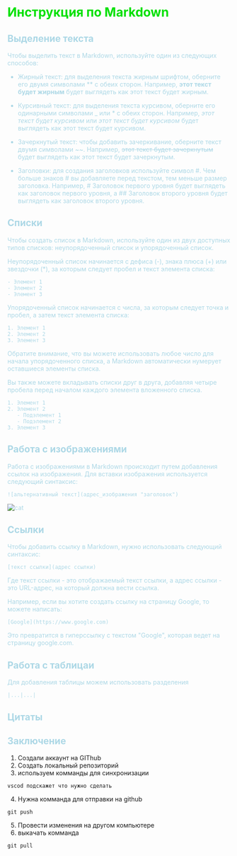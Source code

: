 <font color="grei">

# Инструкция по Markdown
</font>
<font color="#ADD8E6">

## Выделение текста

Чтобы выделить текст в Markdown, используйте один из следующих способов:

* Жирный текст: для выделения текста жирным шрифтом, оберните его двумя символами ** с обеих сторон. Например, **этот текст будет жирным** будет выглядеть как этот текст будет жирным.

* Курсивный текст: для выделения текста курсивом, оберните его одинарными символами _ или * с обеих сторон. Например, _этот текст будет курсивом_ или *этот текст будет курсивом* будет выглядеть как этот текст будет курсивом.

* Зачеркнутый текст: чтобы добавить зачеркивание, оберните текст двумя символами ~~. Например, ~~этот текст будет зачеркнутым~~ будет выглядеть как этот текст будет зачеркнутым.

* Заголовки: для создания заголовков используйте символ #. Чем больше знаков # вы добавляете перед текстом, тем меньше размер заголовка. Например, # Заголовок первого уровня будет выглядеть как заголовок первого уровня, а ## Заголовок второго уровня будет выглядеть как заголовок второго уровня.
## Списки
Чтобы создать список в Markdown, используйте один из двух доступных типов списков: неупорядоченный список и упорядоченный список.

Неупорядоченный список начинается с дефиса (-), знака плюса (+) или звездочки (*), за которым следует пробел и текст элемента списка:
```
- Элемент 1
- Элемент 2
- Элемент 3
```
Упорядоченный список начинается с числа, за которым следует точка и пробел, а затем текст элемента списка:
```
1. Элемент 1
2. Элемент 2
3. Элемент 3

```
Обратите внимание, что вы можете использовать любое число для начала упорядоченного списка, а Markdown автоматически нумерует оставшиеся элементы списка.

Вы также можете вкладывать списки друг в друга, добавляя четыре пробела перед началом каждого элемента вложенного списка.
```
1. Элемент 1
2. Элемент 2
   - Подэлемент 1
   - Подэлемент 2
3. Элемент 3
```

## Работа с изображениями
Работа с изображениями в Markdown происходит путем добавления ссылок на изображения. Для вставки изображения используется следующий синтаксис:
```
![альтернативный текст](адрес_изображения "заголовок")
```

![cat](cat.png)
## Ссылки
Чтобы добавить ссылку в Markdown, нужно использовать следующий синтаксис:
```
[текст ссылки](адрес ссылки)
```
Где текст ссылки - это отображаемый текст ссылки, а адрес ссылки - это URL-адрес, на который должна вести ссылка.

Например, если вы хотите создать ссылку на страницу Google, то можете написать:
```
[Google](https://www.google.com)
```
Это превратится в гиперссылку с текстом "Google", которая ведет на страницу google.com.
## Работа с таблицаи
Для добавления таблицы можем использовать разделения

```
|...|...|
```
## Цитаты 

## Заключение
</font>

1. Создали аккаунт на GIThub
2. Создать локальный репозиторий
3. используем комманды для синхронизации
```
vscod подскажет что нужно сделать
```

4. Нужна комманда для отправки на github
```
git push
```

5. Провести изменения на другом компьютере 
6. выкачать комманда 
```
git pull
```